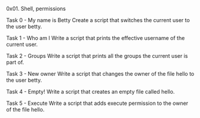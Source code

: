 0x01. Shell, permissions

Task 0 - My name is Betty
Create a script that switches the current user to the user betty.

Task 1 - Who am I
Write a script that prints the effective username of the current user.

Task 2 - Groups
Write a script that prints all the groups the current user is part of.

Task 3 - New owner
Write a script that changes the owner of the file hello to the user betty.

Task 4 - Empty!
Write a script that creates an empty file called hello.

Task 5 - Execute 
Write a script that adds execute permission to the owner of the file hello.

